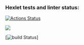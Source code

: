 ### Hexlet tests and linter status:
[![Actions Status](https://github.com/Jeddsenn/java-project-lvl1/workflows/hexlet-check/badge.svg)](https://github.com/Jeddsenn/java-project-lvl1/actions)

<a href="https://codeclimate.com/github/codeclimate/codeclimate/maintainability"><img src="https://api.codeclimate.com/v1/badges/a99a88d28ad37a79dbf6/maintainability" /></a>

[![build Status](https://github.com/Jeddsenn/java-project-lvl1/workflows/build/badge.svg)]
